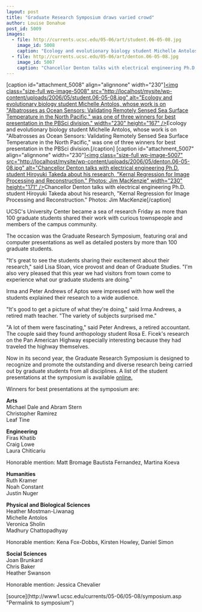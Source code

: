 ```yaml
---
layout: post
title: "Graduate Research Symposium draws varied crowd"
author: Louise Donahue
post_id: 5009
images:
  - file: http://currents.ucsc.edu/05-06/art/student.06-05-08.jpg
    image_id: 5008
    caption: "Ecology and evolutionary biology student Michelle Antolos, whose work is on 'Albatrosses as Ocean Sensors: Validating Remotely Sensed Sea Surface Temperature in the North Pacific,' was one of three winners for best presentation in the PBSci division."
  - file: http://currents.ucsc.edu/05-06/art/denton.06-05-08.jpg
    image_id: 5007
    caption: "Chancellor Denton talks with electrical engineering Ph.D. student Hiroyuki Takeda about his research, 'Kernal Regression for Image Processing and Reconstruction.' Photos: Jim MacKenzie"
---
```


[caption id="attachment_5008" align="alignnone" width="230"]<a href="http://localhost/mysite/wp-content/uploads/2006/05/student.06-05-08.jpg"><img class="size-full wp-image-5008" src="http://localhost/mysite/wp-content/uploads/2006/05/student.06-05-08.jpg" alt="Ecology and evolutionary biology student Michelle Antolos, whose work is on "Albatrosses as Ocean Sensors: Validating Remotely Sensed Sea Surface Temperature in the North Pacific," was one of three winners for best presentation in the PBSci division." width="230" height="167" /></a>Ecology and evolutionary biology student Michelle Antolos, whose work is on "Albatrosses as Ocean Sensors: Validating Remotely Sensed Sea Surface Temperature in the North Pacific," was one of three winners for best presentation in the PBSci division.[/caption]
[caption id="attachment_5007" align="alignnone" width="230"]<a href="http://localhost/mysite/wp-content/uploads/2006/05/denton.06-05-08.jpg"><img class="size-full wp-image-5007" src="http://localhost/mysite/wp-content/uploads/2006/05/denton.06-05-08.jpg" alt="Chancellor Denton talks with electrical engineering Ph.D. student Hiroyuki Takeda about his research, "Kernal Regression for Image Processing and Reconstruction." Photos: Jim MacKenzie" width="230" height="171" /></a>Chancellor Denton talks with electrical engineering Ph.D. student Hiroyuki Takeda about his research, "Kernal Regression for Image Processing and Reconstruction." Photos: Jim MacKenzie[/caption]
<a name="content" id="content"></a>
<p>
  UCSC's University Center became a sea of research Friday as more than 100 graduate students shared their work with curious townspeople and members of the campus community.
</p>
<p>
  The occasion was the Graduate Research Symposium, featuring oral and computer presentations as well as detailed posters by more than 100 graduate students.
</p>
<p>
  "It's great to see the students sharing their excitement about their research," said Lisa Sloan, vice provost and dean of Graduate Studies. "I'm also very pleased that this year we had visitors from town come to experience what our graduate students are doing."
</p>
<p>
  Irma and Peter Andrews of Aptos were impressed with how well the students explained their research to a wide audience.
</p>
<p>
  "It's good to get a picture of what they're doing," said Irma Andrews, a retired math teacher. "The variety of subjects surprised me."
</p>
<p>
  "A lot of them were fascinating," said Peter Andrews, a retired accountant. The couple said they found anthopology student Rosa E. Ficek's research on the Pan American Highway especially interesting because they had traveled the highway themselves.
</p>
<p>
  Now in its second year, the Graduate Research Symposium is designed to recognize and promote the outstanding and diverse research being carried out by graduate students from all disciplines. A list of the student presentations at the symposium is available <a href="http://graddiv.ucsc.edu/news_and_events/view_news.php?id=39">online.</a>
</p>
<p>
  Winners for best presentations at the symposium are:
</p>
<p>
  <strong>Arts</strong><br>
  Michael Dale and Abram Stern<br>
  Christopher Ramirez<br>
  Leaf Tine
</p>
<p>
  <strong>Engineering</strong><br>
  Firas Khatib<br>
  Craig Lowe<br>
  Laura Chiticariu
</p>
<p>
  Honorable mention: Matt Bromage Bautista Fernandez, Martina Koeva
</p>
<p>
  <strong>Humanities</strong><br>
  Ruth Kramer<br>
  Noah Constant<br>
  Justin Nuger
</p>
<p>
  <strong>Physical and Biological Sciences</strong><br>
  Heather Mostman-Liwanag<br>
  Michelle Antolos<br>
  Veronica Sholin<br>
  Madhury Chattopadhyay
</p>
<p>
  Honorable mention: Kena Fox-Dobbs, Kirsten Howley, Daniel Simon
</p>
<p>
  <strong>Social Sciences</strong><br>
  Joan Brunkard<br>
  Chris Baker<br>
  Heather Swanson
</p>
<p>
  Honorable mention: Jessica Chevalier
</p>
[source](http://www1.ucsc.edu/currents/05-06/05-08/symposium.asp "Permalink to symposium")
